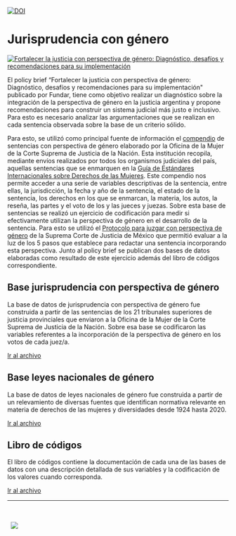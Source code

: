 [![DOI](https://zenodo.org/badge/798441378.svg)](https://doi.org/10.5281/zenodo.11206168)


# Jurisprudencia con género

[![Fortalecer la justicia con perspectiva de género: Diagnóstico, desafíos y recomendaciones para su implementación](https://github.com/user-attachments/assets/dd8ec945-ce49-4099-904d-cf74f271b1cf)](https://fund.ar)


El policy brief “Fortalecer la justicia con perspectiva de género: Diagnóstico, desafíos y recomendaciones para su implementación" publicado por Fundar, tiene como objetivo realizar un diagnóstico sobre la integración de la perspectiva de género en la justicia argentina y propone recomendaciones para construir un sistema judicial más justo e inclusivo. Para esto es necesario analizar las argumentaciones que se realizan en cada sentencia observada sobre la base de un criterio sólido. 

Para esto, se utilizó como principal fuente de información el [compendio](https://om.csjn.gov.ar/JurisprudenciaOM/consultaOM/consultaSentencias.html) de sentencias con perspectiva de género elaborado por la Oficina de la Mujer de la Corte Suprema de Justicia de la Nación. Esta institución recopila, mediante envíos realizados por todos los organismos judiciales del país, aquellas sentencias que se enmarquen en la [Guía de Estándares Internacionales sobre Derechos de las Mujeres](https://om.csjn.gov.ar/JurisprudenciaOM/consultaOM/consultaSentencias.html). Este compendio nos permite acceder a una serie de variables descriptivas de la sentencia, entre ellas, la jurisdicción, la fecha y año de la sentencia, el estado de la sentencia, los derechos en los que se enmarcan, la materia, los autos, la reseña, las partes y el voto de los y las jueces y juezas. Sobre esta base de sentencias se realizó un ejercicio de codificación para medir si efectivamente utilizan la perspectiva de género en el desarrollo de la sentencia. Para esto se utilizó el [Protocolo para juzgar con perspectiva de género](https://www.scjn.gob.mx/registro/sites/default/files/page/2020-02/protocolo_perspectiva_genero.pdf) de la Suprema Corte de Justicia de México que permitió evaluar a la luz de los 5 pasos que establece para redactar una sentencia incorporando esta perspectiva. Junto al policy brief se publican dos bases de datos elaboradas como resultado de este ejercicio además del libro de códigos correspondiente.

## Base jurisprudencia con perspectiva de género 

La base de datos de jurisprudencia con perspectiva de género fue construida a partir de las sentencias de los 21 tribunales superiores de justicia provinciales que enviaron a la Oficina de la Mujer de la Corte Suprema de Justicia de la Nación. Sobre esa base se codificaron las variables referentes a la incorporación de la perspectiva de género en los votos de cada juez/a.

[Ir al archivo](https://github.com/datos-Fundar/jurisprudencia-con-genero/blob/main/jurisprudencia-con-genero.csv)

## Base leyes nacionales de género

La base de datos de leyes nacionales de género fue construida a partir de un relevamiento de diversas fuentes que identifican normativa relevante en materia de derechos de las mujeres y diversidades desde 1924 hasta 2020.

[Ir al archivo](https://github.com/datos-Fundar/jurisprudencia-con-genero/blob/main/normativa-genero.csv)

## Libro de códigos

El libro de códigos contiene la documentación de cada una de las bases de datos con una descripción detallada de sus variables y la codificación de los valores cuando corresponda.

[Ir al archivo](https://github.com/datos-Fundar/jurisprudencia-con-genero/blob/main/Libro%20de%20c%C3%B3digos%20base%20jurisprudencia%20g%C3%A9nero.pdf)

---
<div>&nbsp;</div>
<div>&nbsp;</div>
<div>
  &nbsp;
  <a href="https://fund.ar">
  <picture>
    <source media="(prefers-color-scheme: dark)" srcset="https://github.com/datos-Fundar/fundartools/assets/86327859/6ef27bf9-141f-4537-9d78-e16b80196959">
    <source media="(prefers-color-scheme: light)" srcset="https://github.com/datos-Fundar/fundartools/assets/86327859/aa8e7c72-4fad-403a-a8b9-739724b4c533">
    <img src="fund.ar"></img>
  </picture>
</a>
</div>
